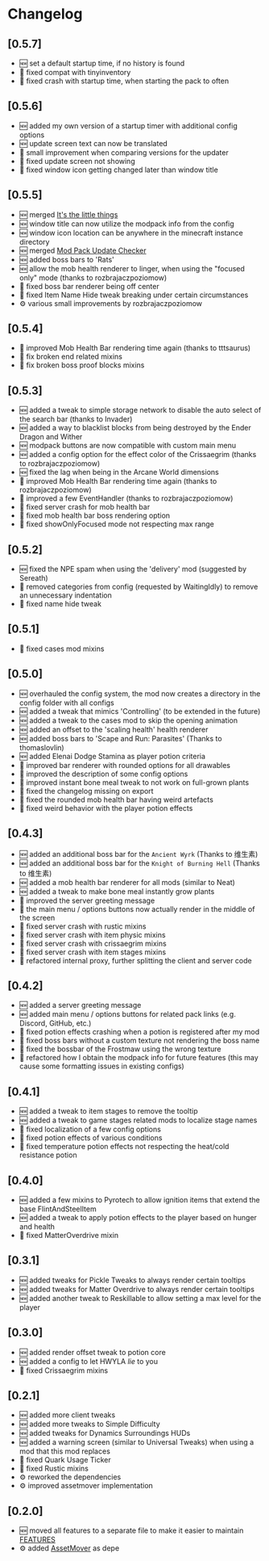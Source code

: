 # Changelog

## [0.5.7]

- 🆕 set a default startup time, if no history is found
- 🧰 fixed compat with tinyinventory
- 🧰 fixed crash with startup time, when starting the pack to often

## [0.5.6]

- 🆕 added my own version of a startup timer with additional config options
- 🆕 update screen text can now be translated
- 🔄 small improvement when comparing versions for the updater
- 🧰 fixed update screen not showing
- 🧰 fixed window icon getting changed later than window title

## [0.5.5]

- 🆕 merged [It's the little things](https://www.curseforge.com/minecraft/mc-mods/its-the-little-things)
- 🆕 window title can now utilize the modpack info from the config
- 🆕 window icon location can be anywhere in the minecraft instance directory
- 🆕 merged [Mod Pack Update Checker](https://www.curseforge.com/minecraft/mc-mods/mod-pack-update-checker)
- 🆕 added boss bars to 'Rats'
- 🆕 allow the mob health renderer to linger, when using the "focused only" mode (thanks to rozbrajaczpoziomow)
- 🧰 fixed boss bar renderer being off center
- 🧰 fixed Item Name Hide tweak breaking under certain circumstances
- ⚙ various small improvements by rozbrajaczpoziomow

## [0.5.4]

- 🔄 improved Mob Health Bar rendering time again (thanks to tttsaurus)
- 🧰 fix broken end related mixins
- 🧰 fix broken boss proof blocks mixins

## [0.5.3]

- 🆕 added a tweak to simple storage network to disable the auto select of the search bar (thanks to Invader)
- 🆕 added a way to blacklist blocks from being destroyed by the Ender Dragon and Wither
- 🆕 modpack buttons are now compatible with custom main menu
- 🆕 added a config option for the effect color of the Crissaegrim (thanks to rozbrajaczpoziomow)
- 🆕 fixed the lag when being in the Arcane World dimensions
- 🔄 improved Mob Health Bar rendering time again (thanks to rozbrajaczpoziomow)
- 🔄 improved a few EventHandler (thanks to rozbrajaczpoziomow)
- 🧰 fixed server crash for mob health bar
- 🧰 fixed mob health bar boss rendering option
- 🧰 fixed showOnlyFocused mode not respecting max range

## [0.5.2]

- 🆕 fixed the NPE spam when using the 'delivery' mod (suggested by Sereath)
- 🔄 removed categories from config (requested by WaitingIdly) to remove an unnecessary indentation
- 🧰 fixed name hide tweak

## [0.5.1]

- 🧰 fixed cases mod mixins

## [0.5.0]

- 🆕 overhauled the config system, the mod now creates a directory in the config folder with all configs
- 🆕 added a tweak that mimics 'Controlling' (to be extended in the future)
- 🆕 added a tweak to the cases mod to skip the opening animation
- 🆕 added an offset to the 'scaling health' health renderer
- 🆕 added boss bars to 'Scape and Run: Parasites' (Thanks to thomaslovlin)
- 🆕 added Elenai Dodge Stamina as player potion criteria
- 🔄 improved bar renderer with rounded options for all drawables
- 🔄 improved the description of some config options
- 🔄 improved instant bone meal tweak to not work on full-grown plants
- 🧰 fixed the changelog missing on export
- 🧰 fixed the rounded mob health bar having weird artefacts
- 🧰 fixed weird behavior with the player potion effects

## [0.4.3]

- 🆕 added an additional boss bar for the `Ancient Wyrk` (Thanks to 维生素)
- 🆕 added an additional boss bar for the `Knight of Burning Hell` (Thanks to 维生素)
- 🆕 added a mob health bar renderer for all mods (similar to Neat)
- 🆕 added a tweak to make bone meal instantly grow plants
- 🔄 improved the server greeting message
- 🔄 the main menu / options buttons now actually render in the middle of the screen
- 🧰 fixed server crash with rustic mixins
- 🧰 fixed server crash with item physic mixins
- 🧰 fixed server crash with crissaegrim mixins
- 🧰 fixed server crash with item stages mixins
- 👾 refactored internal proxy, further splitting the client and server code

## [0.4.2]

- 🆕 added a server greeting message
- 🆕 added main menu / options buttons for related pack links (e.g. Discord, GitHub, etc.)
- 🧰 fixed potion effects crashing when a potion is registered after my mod
- 🧰 fixed boss bars without a custom texture not rendering the boss name
- 🧰 fixed the bossbar of the Frostmaw using the wrong texture
- 👾 refactored how I obtain the modpack info for future features (this may cause some formatting issues in existing configs)

## [0.4.1]

- 🆕 added a tweak to item stages to remove the tooltip
- 🆕 added a tweak to game stages related mods to localize stage names
- 🧰 fixed localization of a few config options
- 🧰 fixed potion effects of various conditions
- 🧰 fixed temperature potion effects not respecting the heat/cold resistance potion

## [0.4.0]

- 🆕 added a few mixins to Pyrotech to allow ignition items that extend the base FlintAndSteelItem
- 🆕 added a tweak to apply potion effects to the player based on hunger and health
- 🧰 fixed MatterOverdrive mixin

## [0.3.1]

- 🆕 added tweaks for Pickle Tweaks to always render certain tooltips
- 🆕 added tweaks for Matter Overdrive to always render certain tooltips
- 🆕 added another tweak to Reskillable to allow setting a max level for the player

## [0.3.0]

- 🆕 added render offset tweak to potion core
- 🆕 added a config to let HWYLA _lie_ to you
- 🧰 fixed Crissaegrim mixins

## [0.2.1]

- 🆕 added more client tweaks
- 🆕 added more tweaks to Simple Difficulty
- 🆕 added tweaks for Dynamics Surroundings HUDs
- 🆕 added a warning screen (similar to Universal Tweaks) when using a mod that this mod replaces
- 🧰 fixed Quark Usage Ticker
- 🧰 fixed Rustic mixins
- ⚙ reworked the dependencies
- ⚙ improved assetmover implementation

## [0.2.0]

- 🆕 moved all features to a separate file to make it easier to maintain [FEATURES](https://github.com/Ender-Development/EnderModpackTweaks/FEATURES.md)
- ⚙ added [AssetMover](https://www.curseforge.com/minecraft/mc-mods/assetmover) as depe